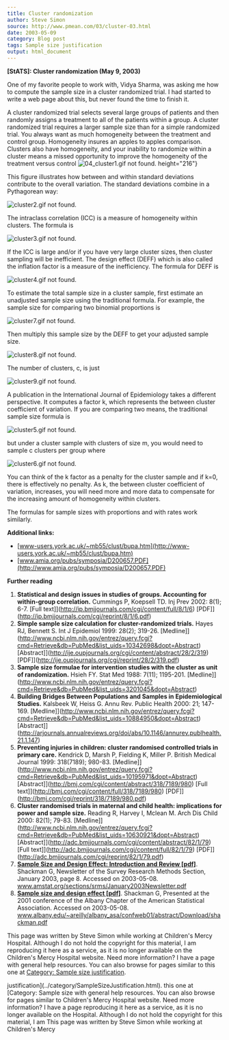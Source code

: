 ```yaml
---
title: Cluster randomization
author: Steve Simon
source: http://www.pmean.com/03/cluster-03.html
date: 2003-05-09
category: Blog post
tags: Sample size justification
output: html_document
---
```

****[StATS]:** Cluster randomization (May 9, 2003)**

One of my favorite people to work with, Vidya Sharma, was asking me
how to compute the sample size in a cluster randomized trial. I had
started to write a web page about this, but never found the time to
finish it.

A cluster randomized trial selects several large groups of patients
and then randomly assigns a treatment to all of the patients within a
group. A cluster randomized trial requires a larger sample size than
for a simple randomized trial. You always want as much homogeneity
between the treatment and control group. Homogeneity insures an apples
to apples comparison. Clusters also have homogeneity, and your
inability to randomize within a cluster means a missed opportunity to
improve the homogeneity of the treatment versus control
![04_cluster1.gif not found.](http://www.pmean.com/images/images/03/cluster-0301.png)
height="216"}

This figure illustrates how between and within standard deviations
contribute to the overall variation. The standard deviations combine
in a Pythagorean way:

![cluster2.gif not found.](http://www.pmean.com/images/images/03/cluster-0302.png)

The intraclass correlation (ICC) is a measure of homogeneity within
clusters. The formula is

![cluster3.gif not found.](http://www.pmean.com/images/images/03/cluster-0303.png)

If the ICC is large and/or if you have very large cluster sizes, then
cluster sampling will be inefficient. The design effect (DEFF) which
is also called the inflation factor is a measure of the inefficiency.
The formula for DEFF is

![cluster4.gif not found.](http://www.pmean.com/images/images/03/cluster-0304.png)

To estimate the total sample size in a cluster sample, first estimate
an unadjusted sample size using the traditional formula. For example,
the sample size for comparing two binomial proportions is

![cluster7.gif not found.](http://www.pmean.com/images/images/03/cluster-0305.png)

  Then multiply this sample size by the DEFF to get your adjusted
sample size.

![cluster8.gif not found.](http://www.pmean.com/images/images/03/cluster-0306.png)

  The number of clusters, c, is just

![cluster9.gif not found.](http://www.pmean.com/images/images/03/cluster-0307.png)

A publication in the International Journal of Epidemiology takes a
different perspective. It computes a factor k, which represents the
between cluster coefficient of variation. If you are comparing two
means, the traditional sample size formula is

![cluster5.gif not found.](http://www.pmean.com/images/images/03/cluster-0308.png)

but under a cluster sample with clusters of size m, you would need to
sample c clusters per group where

![cluster6.gif not found.](http://www.pmean.com/images/images/03/cluster-0309.png)

You can think of the k factor as a penalty for the cluster sample and
if k=0, there is effectively no penalty. As k, the between cluster
coefficient of variation, increases, you will need more and more data
to compensate for the increasing amount of homogeneity within
clusters.

The formulas for sample sizes with proportions and with rates work
similarly.

**Additional links:**

-   [www-users.york.ac.uk/~mb55/clust/bupa.htm](http://www-users.york.ac.uk/~mb55/clust/bupa.htm)
-   [www.amia.org/pubs/symposia/D200657.PDF](http://www.amia.org/pubs/symposia/D200657.PDF)

**Further reading**

1.  **Statistical and design issues in studies of groups. Accounting for
    within-group correlation.** Cummings P, Koepsell TD. Inj Prev 2002:
    8(1); 6-7. [Full
    text]](http://ip.bmjjournals.com/cgi/content/full/8/1/6)
    [PDF]](http://ip.bmjjournals.com/cgi/reprint/8/1/6.pdf)
2.  **Simple sample size calculation for cluster-randomized trials.**
    Hayes RJ, Bennett S. Int J Epidemiol 1999: 28(2); 319-26.
    [Medline]](http://www.ncbi.nlm.nih.gov/entrez/query.fcgi?cmd=Retrieve&db=PubMed&list_uids=10342698&dopt=Abstract)
    [Abstract]](http://ije.oupjournals.org/cgi/content/abstract/28/2/319)
    [PDF]](http://ije.oupjournals.org/cgi/reprint/28/2/319.pdf)
3.  **Sample size formulae for intervention studies with the cluster as
    unit of randomization.** Hsieh FY. Stat Med 1988: 7(11); 1195-201.
    [Medline]](http://www.ncbi.nlm.nih.gov/entrez/query.fcgi?cmd=Retrieve&db=PubMed&list_uids=3201045&dopt=Abstract)
4.  **Building Bridges Between Populations and Samples in
    Epidemiological Studies.** Kalsbeek W, Heiss G. Annu Rev. Public
    Health 2000: 21; 147-169.
    [Medline]](http://www.ncbi.nlm.nih.gov/entrez/query.fcgi?cmd=Retrieve&db=PubMed&list_uids=10884950&dopt=Abstract)
    [Abstract]](http://arjournals.annualreviews.org/doi/abs/10.1146/annurev.publhealth.21.1.147)
5.  **Preventing injuries in children: cluster randomised controlled
    trials in primary care.** Kendrick D, Marsh P, Fielding K, Miller P.
    British Medical Journal 1999: 318(7189); 980-83.
    [Medline]](http://www.ncbi.nlm.nih.gov/entrez/query.fcgi?cmd=Retrieve&db=PubMed&list_uids=10195971&dopt=Abstract)
    [Abstract]](http://bmj.com/cgi/content/abstract/318/7189/980)
    [Full text]](http://bmj.com/cgi/content/full/318/7189/980)
    [PDF]](http://bmj.com/cgi/reprint/318/7189/980.pdf)
6.  **Cluster randomised trials in maternal and child health:
    implications for power and sample size.** Reading R, Harvey I,
    Mclean M. Arch Dis Child 2000: 82(1); 79-83.
    [Medline]](http://www.ncbi.nlm.nih.gov/entrez/query.fcgi?cmd=Retrieve&db=PubMed&list_uids=10630921&dopt=Abstract)
    [Abstract]](http://adc.bmjjournals.com/cgi/content/abstract/82/1/79)
    [Full text]](http://adc.bmjjournals.com/cgi/content/full/82/1/79)
    [PDF]](http://adc.bmjjournals.com/cgi/reprint/82/1/79.pdf)
7.  **[Sample Size and Design Effect: Introduction and Review
    [pdf]](http://http://www.amstat.org/sections/srms/January2003Newsletter.pdf)**.
    Shackman G, Newsletter of the Survey Research Methods Section,
    January 2003, page 8. Accessed on 2003-05-08.
    www.amstat.org/sections/srms/January2003Newsletter.pdf
8.  **[Sample size and design effect
    [pdf]](http://www.albany.edu/~areilly/albany_asa/confweb01/abstract/Download/shackman.pdf)**.
    Shackman G, Presented at the 2001 conference of the Albany Chapter
    of the American Statistical Association. Accessed on 2003-05-08.
    www.albany.edu/~areilly/albany_asa/confweb01/abstract/Download/shackman.pdf

This page was written by Steve Simon while working at Children's Mercy
Hospital. Although I do not hold the copyright for this material, I am
reproducing it here as a service, as it is no longer available on the
Children's Mercy Hospital website. Need more information? I have a page
with general help resources. You can also browse for pages similar to
this one at [Category: Sample size
justification](../category/SampleSizeJustification.html).
<!---More--->
justification](../category/SampleSizeJustification.html).
this one at [Category: Sample size
with general help resources. You can also browse for pages similar to
Children's Mercy Hospital website. Need more information? I have a page
reproducing it here as a service, as it is no longer available on the
Hospital. Although I do not hold the copyright for this material, I am
This page was written by Steve Simon while working at Children's Mercy

<!---Do not use
****[StATS]:** Cluster randomization (May 9, 2003)**
This page was written by Steve Simon while working at Children's Mercy
Hospital. Although I do not hold the copyright for this material, I am
reproducing it here as a service, as it is no longer available on the
Children's Mercy Hospital website. Need more information? I have a page
with general help resources. You can also browse for pages similar to
this one at [Category: Sample size
justification](../category/SampleSizeJustification.html).
--->

